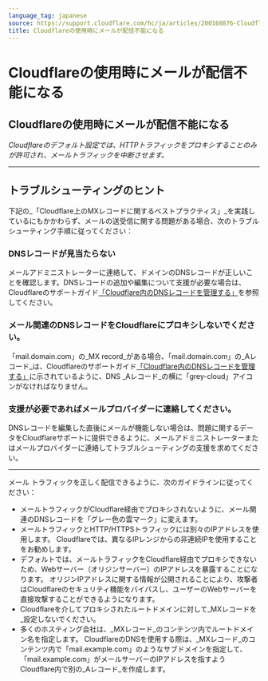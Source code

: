 ```yaml
---
language_tag: japanese
source: https://support.cloudflare.com/hc/ja/articles/200168876-Cloudflare%E3%81%AE%E4%BD%BF%E7%94%A8%E6%99%82%E3%81%AB%E3%83%A1%E3%83%BC%E3%83%AB%E3%81%8C%E9%85%8D%E4%BF%A1%E4%B8%8D%E8%83%BD%E3%81%AB%E3%81%AA%E3%82%8B
title: Cloudflareの使用時にメールが配信不能になる
---
```


# Cloudflareの使用時にメールが配信不能になる

## Cloudflareの使用時にメールが配信不能になる

_Cloudflareのデフォルト設定では、HTTPトラフィックをプロキシすることのみが許可され、メールトラフィックを中断させます。_

___

## トラブルシューティングのヒント

下記の_「Cloudflare上のMXレコードに関するベストプラクティス」_を実践しているにもかかわらず、メールの送受信に関する問題がある場合、次のトラブルシューティング手順に従ってください：

### DNSレコードが見当たらない

メールアドミニストレーターに連絡して、ドメインのDNSレコードが正しいことを確認します。DNSレコードの追加や編集について支援が必要な場合は、Cloudflareのサポートガイド[「Cloudflare内のDNSレコードを管理する」](https://support.cloudflare.com/hc/en-us/articles/360019093151)を参照してください。

### メール関連のDNSレコードをCloudflareにプロキシしないでください。

「mail.domain.com」の_MX record_がある場合、「mail.domain.com」の_Aレコード_は、Cloudflareのサポートガイド[「Cloudflare内のDNSレコードを管理する」](https://support.cloudflare.com/hc/en-us/articles/360019093151)に示されているように、DNS _Aレコード_の横に「grey-cloud」アイコンがなければなりません。

### 支援が必要であればメールプロバイダーに連絡してください。

DNSレコードを編集した直後にメールが機能しない場合は、問題に関するデータをCloudflareサポートに提供できるように、メールアドミニストレーターまたはメールプロバイダーに連絡してトラブルシューティングの支援を求めてください。

___

メール トラフィックを正しく配信できるように、次のガイドラインに従ってください：

-   メールトラフィックがCloudflare経由でプロキシされないように、メール関連のDNSレコードを「グレー色の雲マーク」に変えます。
-   メールトラフィックとHTTP/HTTPSトラフィックには別々のIPアドレスを使用します。 Cloudflareでは、異なるIPレンジからの非連続IPを使用することをお勧めします。
-   デフォルトでは、メールトラフィックをCloudflare経由でプロキシできないため、Webサーバー（オリジンサーバー）のIPアドレスを暴露することになります。 オリジンIPアドレスに関する情報が公開されることにより、攻撃者はCloudflareのセキュリティ機能をバイパスし、ユーザーのWebサーバーを直接攻撃することができるようになります。
-   Cloudflareを介してプロキシされたルートドメインに対して_MXレコードを_設定しないでください。
-   多くのホスティング会社は、_MXレコード_のコンテンツ内でルートドメイン名を指定します。 CloudflareのDNSを使用する際は、_MXレコード_のコンテンツ内で「mail.example.com」のようなサブドメインを指定して、「mail.example.com」がメールサーバーのIPアドレスを指すようCloudflare内で別の_Aレコード_を作成します。
